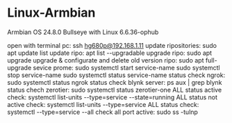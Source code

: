 # Linux-Armbian
Armbian OS 24.8.0 Bullseye with Linux 6.6.36-ophub

open with terminal pc: ssh hg680p@192.168.1.11
update ripositories: sudo apt update
list update ripo: apt list --upgradable
upgrade ripo: sudo apt upgrade
upgrade & configurate and delete old version ripo: sudo apt full-upgrade
sevice prome: sudo systemctl start service-name
              sudo systemctl stop service-name
              sudo systemctl status service-name
status check ngrok: sudo systemctl status ngrok
status check blynk server: ps aux | grep blynk
status chech zerotier: sudo systemctl status zerotier-one
ALL status active check: systemctl list-units --type=service --state=running
ALL status not active check: systemctl list-units --type=service
ALL status check: systemctl --type=service --all
check all port active: sudo ss -tulnp


